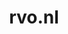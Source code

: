 ---
layout: post
title:  "rvo.nl"
internal_url:  "/dutchgov/rvo.nl.html"
subdomains_count: 152
all_subdomains_count: 271
urls_count: 95
ssl_rank: 0
http_rank: 55.126315789474
url_link: /data/rvo.nl/urls.txt
all_subdomains_link: /data/rvo.nl/all_subdomains.txt
subdomains_link: /data/rvo.nl/subdomains.txt
categories: dutchgov
---
